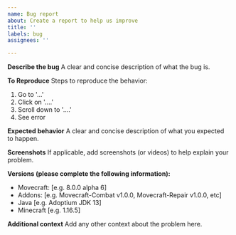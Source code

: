 ```yaml
---
name: Bug report
about: Create a report to help us improve
title: ''
labels: bug
assignees: ''

---
```


**Describe the bug**
A clear and concise description of what the bug is.

**To Reproduce**
Steps to reproduce the behavior:
1. Go to '...'
2. Click on '....'
3. Scroll down to '....'
4. See error

**Expected behavior**
A clear and concise description of what you expected to happen.

**Screenshots**
If applicable, add screenshots (or videos) to help explain your problem.

**Versions (please complete the following information):**
 - Movecraft: [e.g. 8.0.0 alpha 6]
 - Addons: [e.g. Movecraft-Combat v1.0.0, Movecraft-Repair v1.0.0, etc]
 - Java [e.g. Adoptium JDK 13]
 - Minecraft [e.g. 1.16.5]

**Additional context**
Add any other context about the problem here.
